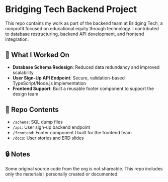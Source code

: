 # Bridging Tech Backend Project

This repo contains my work as part of the backend team at Bridging Tech, a nonprofit focused on educational equity through technology. I contributed to database restructuring, backend API development, and frontend integration.

## 🔧 What I Worked On

- **Database Schema Redesign**: Reduced data redundancy and improved scalability
- **User Sign-Up API Endpoint**: Secure, validation-based TypeScript/Node.js implementation
- **Frontend Support**: Built a reusable footer component to support the design team

## 📂 Repo Contents

- `/schema`: SQL dump files
- `/api`: User sign-up backend endpoint
- `/frontend`: Footer component I built for the frontend team
- `/docs`: User stories and ERD slides

## 🔒 Notes

Some original source code from the org is not shareable. This repo includes only the materials I personally created or documented.
